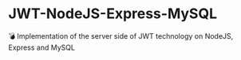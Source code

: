 # JWT-NodeJS-Express-MySQL
:bomb: Implementation of the server side of JWT technology on NodeJS, Express and MySQL
